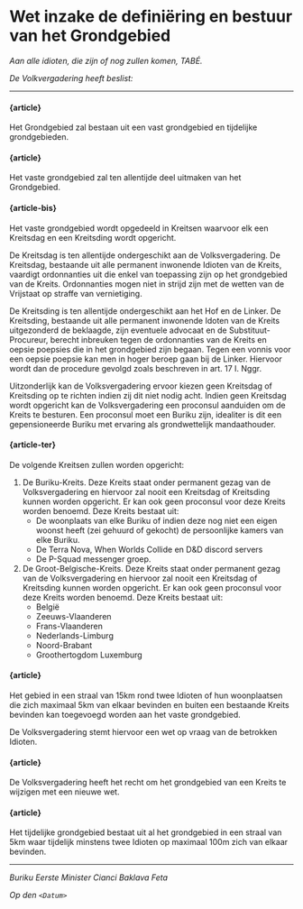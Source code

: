 # Wet inzake de definiëring en bestuur van het Grondgebied

_Aan alle idioten, die zijn of nog zullen komen, TABÉ._

_De Volkvergadering heeft beslist:_

--------------------------

#### {article}
Het Grondgebied zal bestaan uit een vast grondgebied en tijdelijke grondgebieden.

#### {article}
Het vaste grondgebied zal ten allentijde deel uitmaken van het Grondgebied.

#### {article-bis}
Het vaste grondgebied wordt opgedeeld in Kreitsen waarvoor elk een Kreitsdag en een Kreitsding wordt opgericht.

De Kreitsdag is ten allentijde ondergeschikt aan de Volksvergadering. De Kreitsdag, bestaande uit alle permanent inwonende Idioten van de Kreits, vaardigt ordonnanties uit die enkel van toepassing zijn op het grondgebied van de Kreits. Ordonnanties mogen niet in strijd zijn met de wetten van de Vrijstaat op straffe van vernietiging.

De Kreitsding is ten allentijde ondergeschikt aan het Hof en de Linker. De Kreitsding, bestaande uit alle permanent inwonende Idoten van de Kreits uitgezonderd de beklaagde, zijn eventuele advocaat en de Substituut-Procureur, berecht inbreuken tegen de ordonnanties van de Kreits en oepsie poepsies die in het grondgebied zijn begaan. Tegen een vonnis voor een oepsie poepsie kan men in hoger beroep gaan bij de Linker. Hiervoor wordt dan de procedure gevolgd zoals beschreven in art. 17 I. Nggr.

Uitzonderlijk kan de Volksvergadering ervoor kiezen geen Kreitsdag of Kreitsding op te richten indien zij dit niet nodig acht.
Indien geen Kreitsdag wordt opgericht kan de Volksvergadering een proconsul aanduiden om de Kreits te besturen. Een proconsul moet een Buriku zijn, idealiter is dit een gepensioneerde Buriku met ervaring als grondwettelijk mandaathouder.

#### {article-ter}
De volgende Kreitsen zullen worden opgericht:

1. De Buriku-Kreits. Deze Kreits staat onder permanent gezag van de Volksvergadering en hiervoor zal nooit een Kreitsdag of Kreitsding kunnen worden opgericht. Er kan ook geen proconsul voor deze Kreits worden benoemd. Deze Kreits bestaat uit: 
    * De woonplaats van elke Buriku of indien deze nog niet een eigen woonst heeft (zei gehuurd of gekocht) de persoonlijke kamers van elke Buriku. 
    * De Terra Nova, When Worlds Collide en D&D discord servers
    * De P-Squad messenger groep.
2. De Groot-Belgische-Kreits. Deze Kreits staat onder permanent gezag van de Volksvergadering en hiervoor zal nooit een Kreitsdag of Kreitsding kunnen worden opgericht. Er kan ook geen proconsul voor deze Kreits worden benoemd. Deze Kreits bestaat uit: 
    * België
    * Zeeuws-Vlaanderen
    * Frans-Vlaanderen
    * Nederlands-Limburg
    * Noord-Brabant
    * Groothertogdom Luxemburg

#### {article}
Het gebied in een straal van 15km rond twee Idioten of hun woonplaatsen die zich maximaal 5km van elkaar bevinden en buiten een bestaande Kreits bevinden kan toegevoegd worden aan het vaste grondgebied.

De Volksvergadering stemt hiervoor een wet op vraag van de betrokken Idioten.

#### {article}
De Volksvergadering heeft het recht om het grondgebied van een Kreits te wijzigen met een nieuwe wet. 

#### {article}
Het tijdelijke grondgebied bestaat uit al het grondgebied in een straal van 5km waar tijdelijk minstens twee Idioten op maximaal 100m zich van elkaar bevinden.

--------------------------

_Buriku Eerste Minister Cianci Baklava Feta_

_Op den ``<Datum>``_